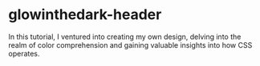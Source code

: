 ﻿# glowinthedark-header


In this tutorial, I ventured into creating my own design, delving into the realm of color comprehension and gaining valuable insights into how CSS operates.

